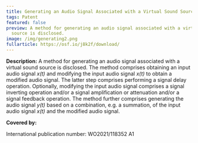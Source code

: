 ```yaml
---
title: Generating an Audio Signal Associated with a Virtual Sound Source
tags: Patent
featured: false
preview: A method for generating an audio signal associated with a virtual sound
  source is disclosed.
image: /img/generating2.png
fullarticle: https://osf.io/j8k2f/download/
---
```

**Description:** A method for generating an audio signal associated with a virtual sound source is disclosed. The method comprises obtaining an input audio signal *x(t)* and modifying the input audio signal *x(t)* to obtain a modified audio signal. The latter step comprises performing a signal delay operation. Optionally, modifying the input audio signal comprises a signal inverting operation and/or a signal amplification or attenuation and/or a signal feedback operation. The method further comprises generating the audio signal *y(t)* based on a combination, e.g. a summation, of the input audio signal *x(t)* and the modified audio signal.

**Covered by:**

International publication number: WO2021/118352 A1
